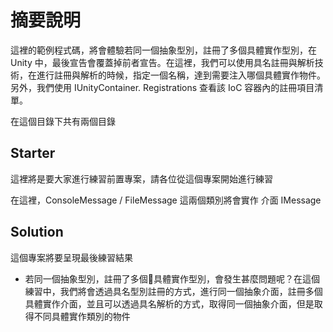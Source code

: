 # 摘要說明

這裡的範例程式碼，將會體驗若同一個抽象型別，註冊了多個具體實作型別，在 Unity 中，最後宣告會覆蓋掉前者宣告。在這裡，我們可以使用具名註冊與解析技術，在進行註冊與解析的時候，指定一個名稱，達到需要注入哪個具體實作物件。另外，我們使用 IUnityContainer. Registrations 查看該 IoC 容器內的註冊項目清單。

在這個目錄下共有兩個目錄

## Starter

這裡將是要大家進行練習前置專案，請各位從這個專案開始進行練習

在這裡，ConsoleMessage / FileMessage 這兩個類別將會實作 介面 IMessage 

## Solution

這個專案將要呈現最後練習結果

* 若同一個抽象型別，註冊了多個具體實作型別，會發生甚麼問題呢？在這個練習中，我們將會透過具名型別註冊的方式，進行同一個抽象介面，註冊多個具體實作介面，並且可以透過具名解析的方式，取得同一個抽象介面，但是取得不同具體實作類別的物件